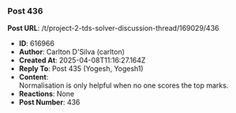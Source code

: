 ### Post 436
**Post URL**: /t/project-2-tds-solver-discussion-thread/169029/436
- **ID**: 616966
- **Author**: Carlton D'Silva (carlton)
- **Created At**: 2025-04-08T11:16:27.164Z
- **Reply To**: Post 435 (Yogesh, Yogesh1)
- **Content**:  
  Normalisation is only helpful when no one scores the top marks.
- **Reactions**: None
- **Post Number**: 436

